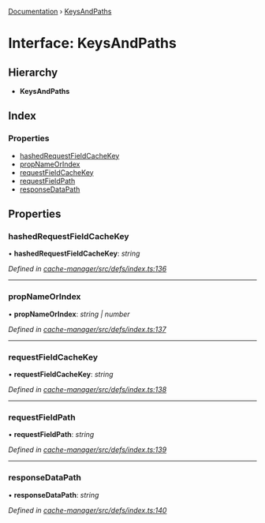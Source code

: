 [Documentation](../README.md) › [KeysAndPaths](keysandpaths.md)

# Interface: KeysAndPaths

## Hierarchy

* **KeysAndPaths**

## Index

### Properties

* [hashedRequestFieldCacheKey](keysandpaths.md#hashedrequestfieldcachekey)
* [propNameOrIndex](keysandpaths.md#propnameorindex)
* [requestFieldCacheKey](keysandpaths.md#requestfieldcachekey)
* [requestFieldPath](keysandpaths.md#requestfieldpath)
* [responseDataPath](keysandpaths.md#responsedatapath)

## Properties

###  hashedRequestFieldCacheKey

• **hashedRequestFieldCacheKey**: *string*

*Defined in [cache-manager/src/defs/index.ts:136](https://github.com/badbatch/graphql-box/blob/35d1f39/packages/cache-manager/src/defs/index.ts#L136)*

___

###  propNameOrIndex

• **propNameOrIndex**: *string | number*

*Defined in [cache-manager/src/defs/index.ts:137](https://github.com/badbatch/graphql-box/blob/35d1f39/packages/cache-manager/src/defs/index.ts#L137)*

___

###  requestFieldCacheKey

• **requestFieldCacheKey**: *string*

*Defined in [cache-manager/src/defs/index.ts:138](https://github.com/badbatch/graphql-box/blob/35d1f39/packages/cache-manager/src/defs/index.ts#L138)*

___

###  requestFieldPath

• **requestFieldPath**: *string*

*Defined in [cache-manager/src/defs/index.ts:139](https://github.com/badbatch/graphql-box/blob/35d1f39/packages/cache-manager/src/defs/index.ts#L139)*

___

###  responseDataPath

• **responseDataPath**: *string*

*Defined in [cache-manager/src/defs/index.ts:140](https://github.com/badbatch/graphql-box/blob/35d1f39/packages/cache-manager/src/defs/index.ts#L140)*
